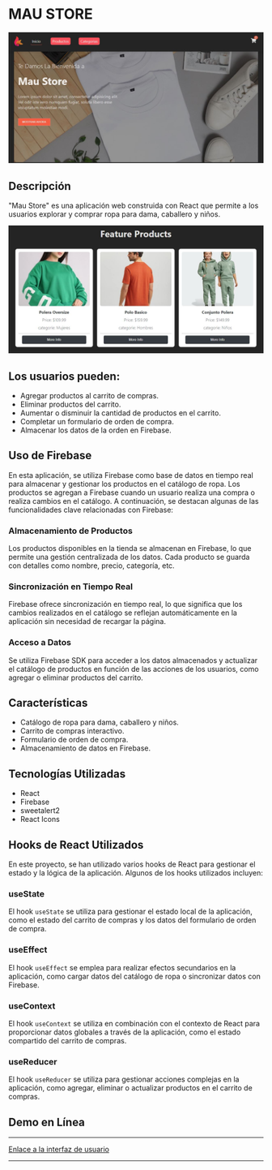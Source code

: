 # MAU STORE

![Captura de Pantalla](./src/assets/home.jpg)

## Descripción

"Mau Store" es una aplicación web construida con React que permite a los usuarios explorar y comprar ropa para dama, caballero y niños.

![Captura de Pantalla](./src/assets/product.jpg)

## Los usuarios pueden:

- Agregar productos al carrito de compras.
- Eliminar productos del carrito.
- Aumentar o disminuir la cantidad de productos en el carrito.
- Completar un formulario de orden de compra.
- Almacenar los datos de la orden en Firebase.

## Uso de Firebase

En esta aplicación, se utiliza Firebase como base de datos en tiempo real para almacenar y gestionar los productos en el catálogo de ropa. Los productos se agregan a Firebase cuando un usuario realiza una compra o realiza cambios en el catálogo. A continuación, se destacan algunas de las funcionalidades clave relacionadas con Firebase:

### Almacenamiento de Productos

Los productos disponibles en la tienda se almacenan en Firebase, lo que permite una gestión centralizada de los datos. Cada producto se guarda con detalles como nombre, precio, categoría, etc.

### Sincronización en Tiempo Real

Firebase ofrece sincronización en tiempo real, lo que significa que los cambios realizados en el catálogo se reflejan automáticamente en la aplicación sin necesidad de recargar la página.

### Acceso a Datos

Se utiliza Firebase SDK para acceder a los datos almacenados y actualizar el catálogo de productos en función de las acciones de los usuarios, como agregar o eliminar productos del carrito.

## Características

- Catálogo de ropa para dama, caballero y niños.
- Carrito de compras interactivo.
- Formulario de orden de compra.
- Almacenamiento de datos en Firebase.

## Tecnologías Utilizadas

- React
- Firebase
- sweetalert2
- React Icons

## Hooks de React Utilizados

En este proyecto, se han utilizado varios hooks de React para gestionar el estado y la lógica de la aplicación. Algunos de los hooks utilizados incluyen:

### useState

El hook `useState` se utiliza para gestionar el estado local de la aplicación, como el estado del carrito de compras y los datos del formulario de orden de compra.

### useEffect

El hook `useEffect` se emplea para realizar efectos secundarios en la aplicación, como cargar datos del catálogo de ropa o sincronizar datos con Firebase.

### useContext

El hook `useContext` se utiliza en combinación con el contexto de React para proporcionar datos globales a través de la aplicación, como el estado compartido del carrito de compras.

### useReducer

El hook `useReducer` se utiliza para gestionar acciones complejas en la aplicación, como agregar, eliminar o actualizar productos en el carrito de compras.


## Demo en Línea

---

[Enlace a la interfaz de usuario](https://dist-gach0n2wh-maudesings-projects.vercel.app/)

---